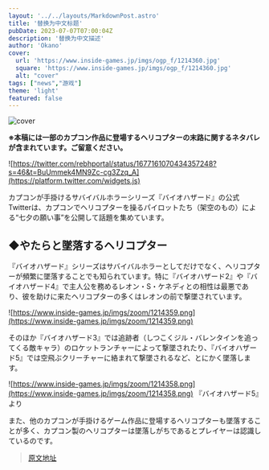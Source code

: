 ```yaml
---
layout: '../../layouts/MarkdownPost.astro'
title: '替换为中文标题' 
pubDate: 2023-07-07T07:00:04Z
description: '替换为中文描述'
author: 'Okano'
cover:
  url: 'https://www.inside-games.jp/imgs/ogp_f/1214360.jpg'
  square: 'https://www.inside-games.jp/imgs/ogp_f/1214360.jpg'
  alt: "cover"
tags: ["news","游戏"]
theme: 'light'
featured: false
---
```


![cover](https://www.inside-games.jp/imgs/ogp_f/1214360.jpg)

**※本稿には一部のカプコン作品に登場するヘリコプターの末路に関するネタバレが含まれています。ご留意ください。**

![https://twitter.com/rebhportal/status/1677161070434357248?s=46&t=BuUmmek4MN9Zc-cg3Zzq_A](https://platform.twitter.com/widgets.js)

カプコンが手掛けるサバイバルホラーシリーズ『バイオハザード』の公式Twitterは、カプコンでヘリコプターを操るパイロットたち（架空のもの）による“七夕の願い事”を公開して話題を集めています。

## ◆やたらと墜落するヘリコプター

『バイオハザード』シリーズはサバイバルホラーとしてだけでなく、ヘリコプターが頻繁に墜落することでも知られています。特に『バイオハザード2』や『バイオハザード4』で主人公を務めるレオン・S・ケネディとの相性は最悪であり、彼を助けに来たヘリコプターの多くはレオンの前で撃墜されています。

![https://www.inside-games.jp/imgs/zoom/1214359.png](https://www.inside-games.jp/imgs/zoom/1214359.png)

そのほか『バイオハザード3』では追跡者（しつこくジル・バレンタインを追ってくる敵キャラ）のロケットランチャーによって撃墜されたり、『バイオハザード5』では空飛ぶクリーチャーに絡まれて撃墜されるなど、とにかく墜落します。

![https://www.inside-games.jp/imgs/zoom/1214358.png](https://www.inside-games.jp/imgs/zoom/1214358.png)
『バイオハザード5』より

また、他のカプコンが手掛けるゲーム作品に登場するヘリコプターも墜落することが多く、カプコン製のヘリコプターは墜落しがちであるとプレイヤーは認識しているのです。

>[原文地址](https://www.inside-games.jp/article/2023/07/07/147071.html)  